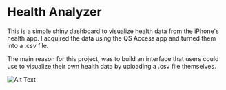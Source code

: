 # Health Analyzer

This is a simple shiny dashboard to visualize health data from the iPhone's health app. 
I acquired the data using the QS Access app and turned them into a .csv file.

The main reason for this project, was to build an interface that users could use to visualize their own health data by uploading a .csv file 
themselves.


![Alt Text](https://github.com/mraess/health_analyzer/health_gif.gif)
